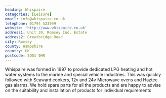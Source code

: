 ```yaml
---
heading: Whispaire
categories: [Leisure]
email: info@whispaire.co.uk
telephone: 01794 523999
website: 'http://www.whispaire.co.uk'
address1: Unit 39, Romsey Ind. Estate
address2: Greatbridge Road
city: Romsey
county: Hampshire
country: UK
postcode: SO51 0HR
---
```

Whispaire was formed in 1997 to provide dedicated LPG heating and hot water systems to the marine and special vehicle industries. This was quickly followed with Seaward cookers, 12v and 24v Microwave ovens and Haztec gas alarms. We hold spare parts for all the products and are happy to advise on the suitability and installation of products for individual requirements

